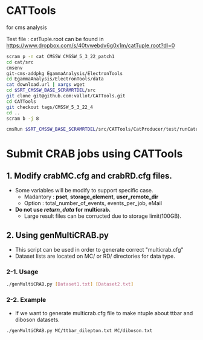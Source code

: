 CATTools
========

for cms analysis

Test file : catTuple.root can be found in https://www.dropbox.com/s/40tvwebdv6g0x1m/catTuple.root?dl=0
```bash
scram p -n cat CMSSW CMSSW_5_3_22_patch1
cd cat/src
cmsenv
git-cms-addpkg EgammaAnalysis/ElectronTools
cd EgammaAnalysis/ElectronTools/data
cat download.url | xargs wget
cd $SRT_CMSSW_BASE_SCRAMRTDEL/src
git clone git@github.com:vallot/CATTools.git
cd CATTools
git checkout tags/CMSSW_5_3_22_4
cd ..
scram b -j 8

cmsRun $SRT_CMSSW_BASE_SCRAMRTDEL/src/CATTools/CatProducer/test/runCatupling.py

```

# Submit CRAB jobs using CATTools
## 1. Modify crabMC.cfg and crabRD.cfg files.
- Some variables will be modify to support specific case. 
  - Madantory : **pset**, **storage_element**, **user_remote_dir**
  - Option : total_number_of_events, events_per_job, eMail
- **Do not use _return_data_ for multicrab.**
  - Large result files can be corructed due to storage limit(100GB). 

## 2. Using genMultiCRAB.py
- This script can be used in order to generate correct "multicrab.cfg"
- Dataset lists are located on MC/ or RD/ directories for data type.

### 2-1. Usage 
```bash
./genMultiCRAB.py [Dataset1.txt] [Dataset2.txt]
```

### 2-2. Example
- If we want to generate multicrab.cfg file to make ntuple about ttbar and diboson datasets.
```bash
./genMultiCRAB.py MC/ttbar_dilepton.txt MC/diboson.txt
```
